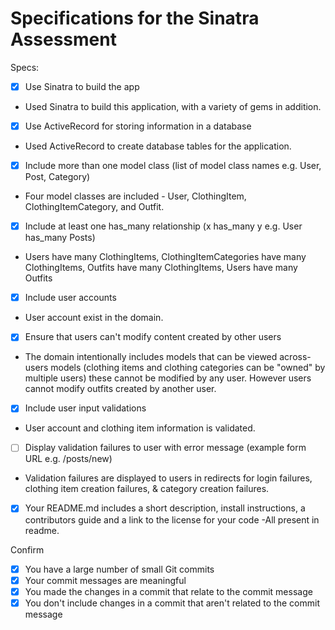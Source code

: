 # Specifications for the Sinatra Assessment

Specs:
- [x] Use Sinatra to build the app
- Used Sinatra to build this application, with a variety of gems in addition.
- [x] Use ActiveRecord for storing information in a database
- Used ActiveRecord to create database tables for the application.
- [x] Include more than one model class (list of model class names e.g. User, Post, Category)
- Four model classes are included - User, ClothingItem, ClothingItemCategory, and Outfit.  
- [x] Include at least one has_many relationship (x has_many y e.g. User has_many Posts)
- Users have many ClothingItems, ClothingItemCategories have many ClothingItems, Outfits have many ClothingItems, Users have many Outfits
- [x] Include user accounts
- User account exist in the domain.
- [x] Ensure that users can't modify content created by other users
- The domain intentionally includes models that can be viewed across-users models (clothing items and clothing categories can be "owned" by multiple users) these cannot be modified by any user. However users cannot modify outfits created by another user.
- [x] Include user input validations
- User account and clothing item information is validated.
- [ ] Display validation failures to user with error message (example form URL e.g. /posts/new)
- Validation failures are displayed to users in redirects for login failures, clothing item creation failures, & category creation failures.
- [x] Your README.md includes a short description, install instructions, a contributors guide and a link to the license for your code
-All present in readme. 

Confirm
- [x] You have a large number of small Git commits
- [x] Your commit messages are meaningful
- [x] You made the changes in a commit that relate to the commit message
- [x] You don't include changes in a commit that aren't related to the commit message

